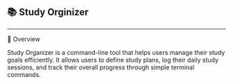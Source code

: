 ## 📚​ Study Orginizer
---
📘 Overview

Study Organizer is a command-line tool that helps users manage their study goals efficiently.
It allows users to define study plans, log their daily study sessions, and track their overall progress through simple terminal commands.
